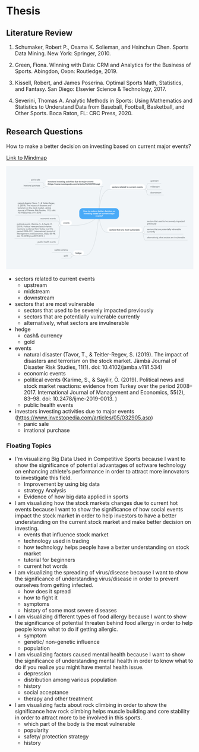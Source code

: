 # Thesis 
## Literature Review
1. Schumaker, Robert P., Osama K. Solieman, and Hsinchun Chen. Sports Data Mining. New York: Springer, 2010.

2. Green, Fiona. Winning with Data: CRM and Analytics for the Business of Sports. Abingdon, Oxon: Routledge, 2019.

3. Kissell, Robert, and James Poserina. Optimal Sports Math, Statistics, and Fantasy. San Diego: Elsevier Science & Technology, 2017.

4. Severini, Thomas A. Analytic Methods in Sports: Using Mathematics and Statistics to Understand Data from Baseball, Football, Basketball, and Other Sports. Boca Raton, FL: CRC Press, 2020.

## Research Questions
How to make a better decision on investing based on current major events?


[Link to Mindmap](https://mm.tt/1410762546?t=VqTFfbyQ62)

![mindmap](src/img/mindmap.png)


- sectors related to current events
    - upstream
    - midstream
    - downstream
- sectors that are most vulnerable
    - sectors that used to be severely impacted previously
    - sectors that are potentially vulnerable currently
    - alternatively, what sectors are invulnerable
- hedge
    - cash& currency
    - gold
- events
    - natural disaster (Tavor, T., & Teitler-Regev, S. (2019). The impact of disasters and terrorism on the stock market. Jàmbá Journal of Disaster Risk Studies, 11(1). doi: 10.4102/jamba.v11i1.534)
    - economic events
    - political events  (Karime, S., & Sayilir, Ö. (2019). Political news and stock market reactions: evidence from Turkey over the period 2008–2017. International Journal of Management and Economics, 55(2), 83–98. doi: 10.2478/ijme-2019-0013. )
    - public health events
- investors investing activities due to major events (https://www.investopedia.com/articles/05/032905.asp)
    - panic sale
    - irrational purchase
### Floating Topics
- I'm visualizing Big Data Used in Competitive Sports because I want to show the significance of potential advantages of software technology on enhancing athlete's performance in order to attract more innovators to investigate this field.
    - Improvement by using big data
    - strategy Analysis
    - Evidence of how big data applied in sports
- I am visualizing how the stock markets changes due to current hot events because I want to show the significance of how social events impact the stock market in order to help investors to have a better understanding on the current stock market and make better decision on investing.
    - events that influence stock market
    - technology used in trading
    - how technology helps people have a better understanding on stock market
    - tutorial for beginners
    - current hot words
- I am visualizing the spreading of virus/disease because I want to show the significance of understanding virus/disease in order to prevent ourselves from getting infected.
    - how does it spread
    - how to fight it
    - symptoms
    - history of some most severe diseases
- I am visualizing different types of food allergy because I want to show the significance of potential threaten behind food allergy in order to help people know what to do if getting allergic.
    - symptom
    - genetic/ non-genetic influence
    - population
- I am visualizing factors caused mental health because I want to show the significance of understanding mental health in order to know what to do if you realize you might have mental health issue.
    - depression
    - distribution among various population
    - history
    - social acceptance
    - therapy and other treatment
- I am visualizing facts about rock climbing in order to show the significance how rock climbing helps muscle building and core stability in order to attract more to be involved in this sports.
    - which part of the body is the most vulnerable
    - popularity
    - safety/ protection strategy
    - history
